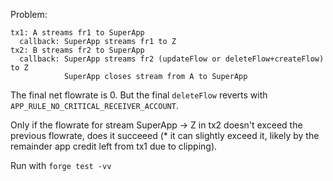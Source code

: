 Problem:
```
tx1: A streams fr1 to SuperApp
  callback: SuperApp streams fr1 to Z
tx2: B streams fr2 to SuperApp
  callback: SuperApp streams fr2 (updateFlow or deleteFlow+createFlow) to Z
            SuperApp closes stream from A to SuperApp
```

The final net flowrate is 0.
But the final `deleteFlow` reverts with `APP_RULE_NO_CRITICAL_RECEIVER_ACCOUNT`.

Only if the flowrate for stream SuperApp -> Z in tx2 doesn't exceed the previous flowrate, does it succeeed (* it can slightly exceed it, likely by the remainder app credit left from tx1 due to clipping).

Run with `forge test -vv`
